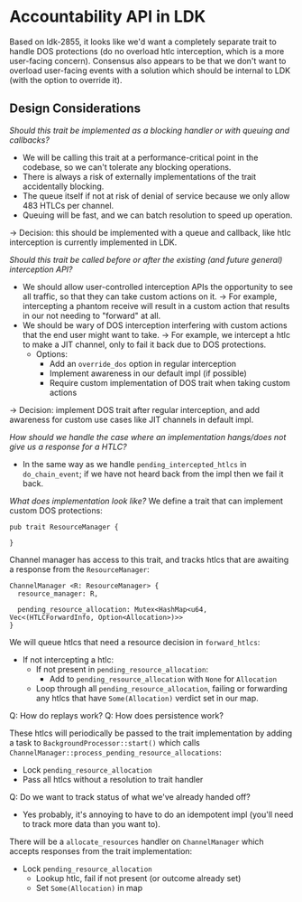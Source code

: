 # Accountability API in LDK

Based on ldk-2855, it looks like we'd want a completely separate trait
to handle DOS protections (do no overload htlc interception, which is
a more user-facing concern). Consensus also appears to be that we don't
want to overload user-facing events with a solution which should be
internal to LDK (with the option to override it).

## Design Considerations

*Should this trait be implemented as a blocking handler or with queuing
and callbacks?*
- We will be calling this trait at a performance-critical point in the
  codebase, so we can't tolerate any blocking operations.
- There is always a risk of externally implementations of the trait
  accidentally blocking.
- The queue itself if not at risk of denial of service because we only
  allow 483 HTLCs per channel.
- Queuing will be fast, and we can batch resolution to speed up
  operation.

-> Decision: this should be implemented with a queue and callback, like
   htlc interception is currently implemented in LDK.

*Should this trait be called before or after the existing (and future
general) interception API?*
- We should allow user-controlled interception APIs the opportunity to
  see all traffic, so that they can take custom actions on it.
  -> For example, intercepting a phantom receive will result in a
     custom action that results in our not needing to "forward" at all.
- We should be wary of DOS interception interfering with custom actions
  that the end user might want to take.
  -> For example, we intercept a htlc to make a JIT channel, only to
     fail it back due to DOS protections.
  - Options:
    - Add an `override_dos` option in regular interception
    - Implement awareness in our default impl (if possible)
    - Require custom implementation of DOS trait when taking custom
      actions

-> Decision: implement DOS trait after regular interception, and add
   awareness for custom use cases like JIT channels in default impl.

*How should we handle the case where an implementation hangs/does not
give us a response for a HTLC?*
- In the same way as we handle `pending_intercepted_htlcs` in
  `do_chain_event`; if we have not heard back from the impl then we
  fail it back.

*What does implementation look like?*
We define a trait that can implement custom DOS protections:
```
pub trait ResourceManager {

}
```

Channel manager has access to this trait, and tracks htlcs that are
awaiting a response from the `ResourceManager`:
```
ChannelManager <R: ResourceManager> {
  resource_manager: R,

  pending_resource_allocation: Mutex<HashMap<u64, Vec<(HTLCForwardInfo, Option<Allocation>)>>
}
```

We will queue htlcs that need a resource decision in `forward_htlcs`:
- If not intercepting a htlc:
  - If not present in `pending_resource_allocation`:
    - Add to `pending_resource_allocation` with `None` for `Allocation`
  - Loop through all `pending_resource_allocation`, failing or forwarding
    any htlcs that have `Some(Allocation)` verdict set in our map.

Q: How do replays work?
Q: How does persistence work?

These htlcs will periodically be passed to the trait implementation
by adding a task to `BackgroundProcessor::start()` which calls
`ChannelManager::process_pending_resource_allocations`:
- Lock `pending_resource_allocation`
- Pass all htlcs without a resolution to trait handler 

Q: Do we want to track status of what we've already handed off?
- Yes probably, it's annoying to have to do an idempotent impl (you'll
  need to track more data than you want to).

There will be a `allocate_resources` handler on `ChannelManager` which
accepts responses from the trait implementation:
- Lock `pending_resource_allocation`
  - Lookup htlc, fail if not present (or outcome already set)
  - Set `Some(Allocation)` in map

